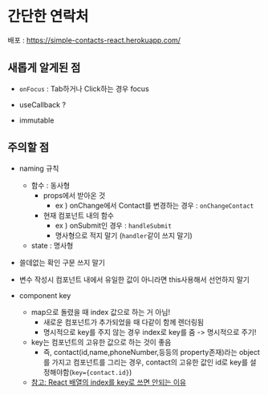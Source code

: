 # 간단한 연락처

배포 : https://simple-contacts-react.herokuapp.com/

## 새롭게 알게된 점

* `onFocus` : Tab하거나 Click하는 경우 focus

* useCallback ?

* immutable

## 주의할 점

* naming 규칙
    * 함수 : 동사형
        * props에서 받아온 것
            * ex ) onChange에서 Contact를 변경하는 경우 : ```onChangeContact```
        * 현재 컴포넌트 내의 함수
            * ex ) onSubmit인 경우 : ```handleSubmit```
            * 명사형으로 적지 말기 (```handler```같이 쓰지 말기)
    * state : 명사형

* 쓸데없는 확인 구문 쓰지 말기

* 변수 작성시 컴포넌트 내에서 유일한 값이 아니라면 this사용해서 선언하지 말기

* component key
    * map으로 돌렸을 때 index 값으로 하는 거 아님!
        * 새로운 컴포넌트가 추가되었을 때 다같이 함께 렌더링됨
        * 명시적으로 key를 주지 않는 경우 index로 key를 줌 -> 명시적으로 주기!
    * key는 컴포넌트의 고유한 값으로 하는 것이 좋음
        * 즉, contact(id,name,phoneNumber,등등의 property존재)라는 object를 가지고 컴포넌트를 그리는 경우, contact의 고유한 값인 id로 key를 설정해야함(```key={contact.id}```)  
    * [참고: React 배열의 index를 key로 쓰면 안되는 이유](https://medium.com/sjk5766/react-%EB%B0%B0%EC%97%B4%EC%9D%98-index%EB%A5%BC-key%EB%A1%9C-%EC%93%B0%EB%A9%B4-%EC%95%88%EB%90%98%EB%8A%94-%EC%9D%B4%EC%9C%A0-3ce48b3a18fb)  

